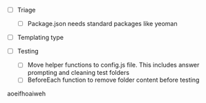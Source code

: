 
- [ ] Triage
  - [ ] Package.json needs standard packages like yeoman

- [ ] Templating type

- [ ] Testing
  - [ ] Move helper functions to  config.js file. This includes answer prompting and cleaning test folders
  - [ ] BeforeEach function to remove folder content before testing

aoeifhoaiweh
